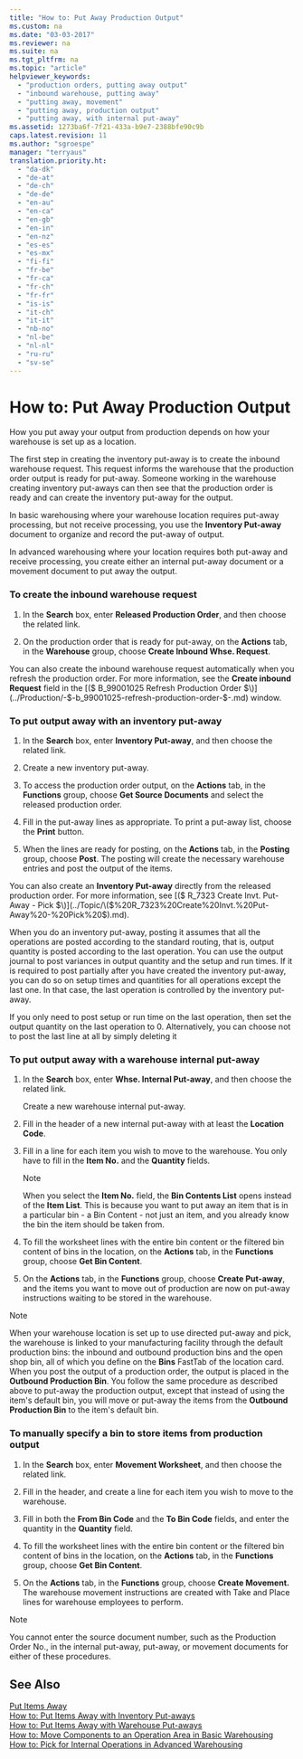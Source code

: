 ```yaml
---
title: "How to: Put Away Production Output"
ms.custom: na
ms.date: "03-03-2017"
ms.reviewer: na
ms.suite: na
ms.tgt_pltfrm: na
ms.topic: "article"
helpviewer_keywords: 
  - "production orders, putting away output"
  - "inbound warehouse, putting away"
  - "putting away, movement"
  - "putting away, production output"
  - "putting away, with internal put-away"
ms.assetid: 1273ba6f-7f21-433a-b9e7-2388bfe90c9b
caps.latest.revision: 11
ms.author: "sgroespe"
manager: "terryaus"
translation.priority.ht: 
  - "da-dk"
  - "de-at"
  - "de-ch"
  - "de-de"
  - "en-au"
  - "en-ca"
  - "en-gb"
  - "en-in"
  - "en-nz"
  - "es-es"
  - "es-mx"
  - "fi-fi"
  - "fr-be"
  - "fr-ca"
  - "fr-ch"
  - "fr-fr"
  - "is-is"
  - "it-ch"
  - "it-it"
  - "nb-no"
  - "nl-be"
  - "nl-nl"
  - "ru-ru"
  - "sv-se"
---
```

# How to: Put Away Production Output
How you put away your output from production depends on how your warehouse is set up as a location.  
  
 The first step in creating the inventory put\-away is to create the inbound warehouse request. This request informs the warehouse that the production order output is ready for put\-away. Someone working in the warehouse creating inventory put\-aways can then see that the production order is ready and can create the inventory put\-away for the output.  
  
 In basic warehousing where your warehouse location requires put\-away processing, but not receive processing, you use the **Inventory Put\-away** document to organize and record the put\-away of output.  
  
 In advanced warehousing where your location requires both put\-away and receive processing, you create either an internal put\-away document or a movement document to put away the output.  
  
### To create the inbound warehouse request  
  
1.  In the **Search** box, enter **Released Production Order**, and then choose the related link.  
  
2.  On the production order that is ready for put\-away, on the **Actions** tab, in the **Warehouse** group, choose **Create Inbound Whse. Request**.  
  
 You can also create the inbound warehouse request automatically when you refresh the production order. For more information, see the **Create inbound Request** field in the [\($ B\_99001025 Refresh Production Order $\)](../Production/-$-b_99001025-refresh-production-order-$-.md) window.  
  
### To put output away with an inventory put\-away  
  
1.  In the **Search** box, enter **Inventory Put\-away**, and then choose the related link.  
  
2.  Create a new inventory put\-away.  
  
3.  To access the production order output, on the **Actions** tab, in the **Functions** group, choose **Get Source Documents** and select the released production order.  
  
4.  Fill in the put\-away lines as appropriate. To print a put\-away list, choose the **Print** button.  
  
5.  When the lines are ready for posting, on the **Actions** tab, in the **Posting** group, choose **Post**. The posting will create the necessary warehouse entries and post the output of the items.  
  
 You can also create an **Inventory Put\-away** directly from the released production order. For more information, see [\($ R\_7323 Create Invt. Put\-Away \- Pick $\)](../Topic/\($%20R_7323%20Create%20Invt.%20Put-Away%20-%20Pick%20$\).md).  
  
 When you do an inventory put\-away, posting it assumes that all the operations are posted according to the standard routing, that is, output quantity is posted according to the last operation. You can use the output journal to post variances in output quantity and the setup and run times. If it is required to post partially after you have created the inventory put\-away, you can do so on setup times and quantities for all operations except the last one. In that case, the last operation is controlled by the inventory put\-away.  
  
 If you only need to post setup or run time on the last operation, then set the output quantity on the last operation to 0. Alternatively, you can choose not to post the last line at all by simply deleting it  
  
### To put output away with a warehouse internal put\-away  
  
1.  In the **Search** box, enter **Whse. Internal Put\-away**, and then choose the related link.  
  
     Create a new warehouse internal put\-away.  
  
2.  Fill in the header of a new internal put\-away with at least the **Location Code**.  
  
3.  Fill in a line for each item you wish to move to the warehouse. You only have to fill in the **Item No.** and the **Quantity** fields.  
  
    > [!NOTE]  
    >  When you select the **Item No.** field, the **Bin Contents List** opens instead of the **Item List**. This is because you want to put away an item that is in a particular bin \- a Bin Content \- not just an item, and you already know the bin the item should be taken from.  
  
4.  To fill the worksheet lines with the entire bin content or the filtered bin content of bins in the location, on the **Actions** tab, in the **Functions** group, choose **Get Bin Content**.  
  
5.  On the **Actions** tab, in the **Functions** group, choose **Create Put\-away**, and the items you want to move out of production are now on put\-away instructions waiting to be stored in the warehouse.  
  
> [!NOTE]  
>  When your warehouse location is set up to use directed put\-away and pick, the warehouse is linked to your manufacturing facility through the default production bins: the inbound and outbound production bins and the open shop bin, all of which you define on the **Bins** FastTab of the location card. When you post the output of a production order, the output is placed in the **Outbound Production Bin**. You follow the same procedure as described above to put\-away the production output, except that instead of using the item's default bin, you will move or put\-away the items from the **Outbound Production Bin** to the item's default bin.  
  
### To manually specify a bin to store items from production output  
  
1.  In the **Search** box, enter **Movement Worksheet**, and then choose the related link.  
  
2.  Fill in the header, and create a line for each item you wish to move to the warehouse.  
  
3.  Fill in both the **From Bin Code** and the **To Bin Code** fields, and enter the quantity in the **Quantity** field.  
  
4.  To fill the worksheet lines with the entire bin content or the filtered bin content of bins in the location, on the **Actions** tab, in the **Functions** group, choose **Get Bin Content**.  
  
5.  On the **Actions** tab, in the **Functions** group, choose **Create Movement.** The warehouse movement instructions are created with Take and Place lines for warehouse employees to perform.  
  
> [!NOTE]  
>  You cannot enter the source document number, such as the Production Order No., in the internal put\-away, put\-away, or movement documents for either of these procedures.  
  
## See Also  
 [Put Items Away](../WarehouseActivities/put-items-away.md)   
 [How to: Put Items Away with Inventory Put\-aways](../DesignAndEngineering/how-to-put-items-away-with-inventory-put-aways.md)   
 [How to: Put Items Away with Warehouse Put\-aways](../WarehouseActivities/how-to-put-items-away-with-warehouse-put-aways.md)   
 [How to: Move Components to an Operation Area in Basic Warehousing](../WarehouseActivities/how-to-move-components-to-an-operation-area-in-basic-warehousing.md)   
 [How to: Pick for Internal Operations in Advanced Warehousing](../WarehouseActivities/how-to-pick-for-internal-operations-in-advanced-warehousing.md)